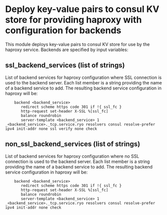 # Deploy key-value pairs to consul KV store for providing haproxy with configuration for backends

This module deploys key-value pairs to consul KV store for use by the haproxy service. Backends are specified by input variables:

## ssl_backend_services (list of strings)

List of backend services for haproxy configuration where SSL connection is used to the backend server. Each list member is a string providing the name of a backend service to add. The resulting backend service configuration in haproxy will be:

        backend <backend_service>
           redirect scheme https code 301 if !{ ssl_fc }
           http-request set-header X-SSL %[ssl_fc]
           balance roundrobin
           server-template <backend_service> 1 _<backend_service>._tcp.service.ryo resolvers consul resolve-prefer ipv4 init-addr none ssl verify none check

## non_ssl_backend_services (list of strings)

List of backend services for haproxy configuration where no SSL connection is used to the backend server. Each list member is a string providing the name of a backend service to add. The resulting backend service configuration in haproxy will be:

        backend <backend_service>
           redirect scheme https code 301 if !{ ssl_fc }
           http-request set-header X-SSL %[ssl_fc]
           balance roundrobin
           server-template <backend_service> 1 _<backend_service>._tcp.service.ryo resolvers consul resolve-prefer ipv4 init-addr none check

